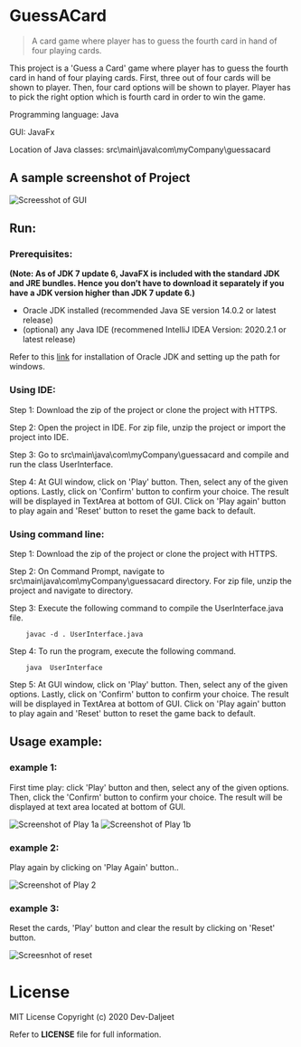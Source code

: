 # GuessACard
> A card game where player has to guess the fourth card in hand of four playing cards.

This project is a 'Guess a Card' game where player has to guess the fourth card in hand of four playing cards. First, three out of four cards will be shown to player. 
Then, four card options will be shown to player. Player has to pick the right option which is fourth card in order to win the game.

Programming language: Java

GUI: JavaFx

Location of Java classes: src\main\java\com\myCompany\guessacard

## A sample screenshot of Project
![Screesshot of GUI](https://github.com/Dev-Daljeet/GuessACard/blob/master/Screenshots/Screenshot%20of%20GUI.jpg?raw=true)

## Run:
### Prerequisites: 

**(Note: As of JDK 7 update 6, JavaFX is included with the standard JDK and JRE bundles. Hence you don’t have to download it separately if you have a JDK version higher than JDK 7 update 6.)**

* Oracle JDK installed (recommended Java SE version 14.0.2 or latest release) 
* (optional) any Java IDE (recommened IntelliJ IDEA Version: 2020.2.1 or latest release)

Refer to this [link](https://www.tutorialspoint.com/javafx/javafx_environment.htm) for installation of Oracle JDK and setting up the path for windows.

### Using IDE:

Step 1: Download the zip of the project or clone the project with HTTPS.

Step 2: Open the project in IDE. For zip file, unzip the project or import the project into IDE.

Step 3: Go to src\main\java\com\myCompany\guessacard and compile and run the class UserInterface.

Step 4: At GUI window, click on 'Play' button. Then, select any of the given options. Lastly, click on 'Confirm' button to confirm your choice. The result will be displayed in TextArea at bottom of GUI.
Click on 'Play again' button to play again and 'Reset' button to reset the game back to default.


### Using command line:

Step 1: Download the zip of the project or clone the project with HTTPS.

Step 2: On Command Prompt, navigate to src\main\java\com\myCompany\guessacard directory. For zip file, unzip the project and navigate to directory. 

Step 3: Execute the following command to compile the UserInterface.java file.
        
        javac -d . UserInterface.java
        
Step 4: To run the program, execute the following command.

        java  UserInterface
        
Step 5: At GUI window, click on 'Play' button. Then, select any of the given options. Lastly, click on 'Confirm' button to confirm your choice. The result will be displayed in TextArea at bottom of GUI.
        Click on 'Play again' button to play again and 'Reset' button to reset the game back to default.

## Usage example:
### example 1:
First time play: click 'Play' button and then, select any of the given options. Then, click the 'Confirm' button to confirm your choice. The result will be displayed at text area located at bottom of GUI.

![Screenshot of Play 1a](https://github.com/Dev-Daljeet/GuessACard/blob/master/Screenshots/Screenshot%20of%20Play%201a.jpg?raw=true)
![Screenshot of Play 1b](https://github.com/Dev-Daljeet/GuessACard/blob/master/Screenshots/Screenshot%20of%20Play%201b.jpg?raw=true)

### example 2:
Play again by clicking on 'Play Again' button..

![Screenshot of Play 2](https://github.com/Dev-Daljeet/GuessACard/blob/master/Screenshots/Screesnhot%20of%20Play%202.jpg?raw=true)

### example 3: 
Reset the cards, 'Play' button and clear the result by clicking on 'Reset' button.

![Screesnhot of reset](https://github.com/Dev-Daljeet/GuessACard/blob/master/Screenshots/Screesnhot%20of%20reset.jpg?raw=true)

# License
MIT License
Copyright (c) 2020 Dev-Daljeet

Refer to **LICENSE** file for full information.
